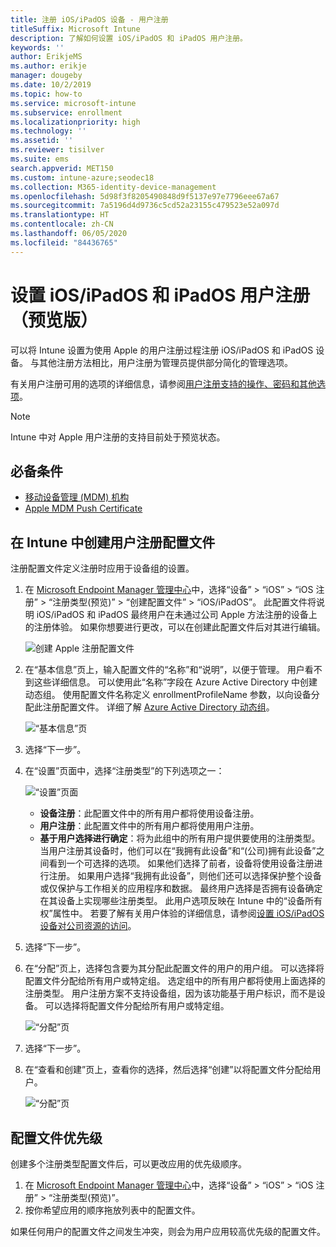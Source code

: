 ```yaml
---
title: 注册 iOS/iPadOS 设备 - 用户注册
titleSuffix: Microsoft Intune
description: 了解如何设置 iOS/iPadOS 和 iPadOS 用户注册。
keywords: ''
author: ErikjeMS
ms.author: erikje
manager: dougeby
ms.date: 10/2/2019
ms.topic: how-to
ms.service: microsoft-intune
ms.subservice: enrollment
ms.localizationpriority: high
ms.technology: ''
ms.assetid: ''
ms.reviewer: tisilver
ms.suite: ems
search.appverid: MET150
ms.custom: intune-azure;seodec18
ms.collection: M365-identity-device-management
ms.openlocfilehash: 5d98f3f8205490848d9f5137e97e7796eee67a67
ms.sourcegitcommit: 7a5196d4d9736c5cd52a23155c479523e52a097d
ms.translationtype: HT
ms.contentlocale: zh-CN
ms.lasthandoff: 06/05/2020
ms.locfileid: "84436765"
---
```

# <a name="set-up-iosipados-and-ipados-user-enrollment-preview"></a>设置 iOS/iPadOS 和 iPadOS 用户注册（预览版）

可以将 Intune 设置为使用 Apple 的用户注册过程注册 iOS/iPadOS 和 iPadOS 设备。 与其他注册方法相比，用户注册为管理员提供部分简化的管理选项。

有关用户注册可用的选项的详细信息，请参阅[用户注册支持的操作、密码和其他选项](ios-user-enrollment-supported-actions.md)。

> [!NOTE]
> Intune 中对 Apple 用户注册的支持目前处于预览状态。

## <a name="prerequisites"></a>必备条件
- [移动设备管理 (MDM) 机构](../fundamentals/mdm-authority-set.md)
- [Apple MDM Push Certificate](apple-mdm-push-certificate-get.md)

## <a name="create-a-user-enrollment-profile-in-intune"></a>在 Intune 中创建用户注册配置文件

注册配置文件定义注册时应用于设备组的设置。 

1. 在 [Microsoft Endpoint Manager 管理中心](https://go.microsoft.com/fwlink/?linkid=2109431)中，选择“设备” > “iOS” > “iOS 注册” > “注册类型(预览)” > “创建配置文件” > “iOS/iPadOS”。 此配置文件将说明 iOS/iPadOS 和 iPadOS 最终用户在未通过公司 Apple 方法注册的设备上的注册体验。 如果你想要进行更改，可以在创建此配置文件后对其进行编辑。

    ![创建 Apple 注册配置文件](./media/ios-user-enrollment/create-profile.png)

2. 在“基本信息”页上，输入配置文件的“名称”和“说明”，以便于管理。 用户看不到这些详细信息。 可以使用此“名称”字段在 Azure Active Directory 中创建动态组。 使用配置文件名称定义 enrollmentProfileName 参数，以向设备分配此注册配置文件。 详细了解 [Azure Active Directory 动态组](https://docs.microsoft.com/azure/active-directory/active-directory-groups-dynamic-membership-azure-portal#rules-for-devices)。

    ![“基本信息”页](./media/ios-user-enrollment/basics-page.png)

3. 选择“下一步”。

4. 在“设置”页面中，选择“注册类型”的下列选项之一：

    ![“设置”页面](./media/ios-user-enrollment/settings-page.png)

    - **设备注册**：此配置文件中的所有用户都将使用设备注册。
    - **用户注册**：此配置文件中的所有用户都将使用用户注册。
    - **基于用户选择进行确定**：将为此组中的所有用户提供要使用的注册类型。 当用户注册其设备时，他们可以在“我拥有此设备”和“(公司)拥有此设备”之间看到一个可选择的选项。 如果他们选择了前者，设备将使用设备注册进行注册。 如果用户选择“我拥有此设备”，则他们还可以选择保护整个设备或仅保护与工作相关的应用程序和数据。 最终用户选择是否拥有设备确定在其设备上实现哪些注册类型。 此用户选项反映在 Intune 中的“设备所有权”属性中。 若要了解有关用户体验的详细信息，请参阅[设置 iOS/iPadOS 设备对公司资源的访问](https://docs.microsoft.com/mem/intune/user-help/enroll-your-device-in-intune-macos-cp)。
    
5. 选择“下一步”。

6. 在“分配”页上，选择包含要为其分配此配置文件的用户的用户组。 可以选择将配置文件分配给所有用户或特定组。 选定组中的所有用户都将使用上面选择的注册类型。 用户注册方案不支持设备组，因为该功能基于用户标识，而不是设备。 可以选择将配置文件分配给所有用户或特定组。

    ![“分配”页](./media/ios-user-enrollment/assignments-page.png)

7. 选择“下一步”。

8. 在“查看和创建”页上，查看你的选择，然后选择“创建”以将配置文件分配给用户。

    ![“分配”页](./media/ios-user-enrollment/assignments-page.png)


## <a name="profile-priority"></a>配置文件优先级

创建多个注册类型配置文件后，可以更改应用的优先级顺序。

1. 在 [Microsoft Endpoint Manager 管理中心](https://go.microsoft.com/fwlink/?linkid=2109431)中，选择“设备” > “iOS” > “iOS 注册” > “注册类型(预览)”。
2. 按你希望应用的顺序拖放列表中的配置文件。

如果任何用户的配置文件之间发生冲突，则会为用户应用较高优先级的配置文件。


